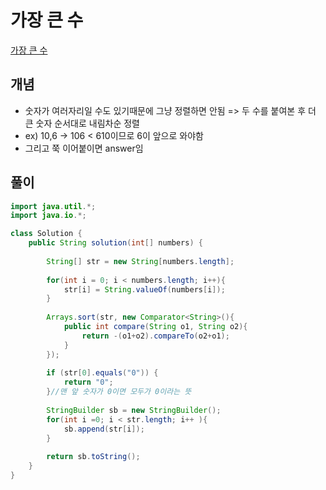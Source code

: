 # 가장 큰 수 
[가장 큰 수](https://www.acmicpc.net/problem/1377)

## 개념
+ 숫자가 여러자리일 수도 있기때문에 그냥 정렬하면 안됨 => 두 수를 붙여본 후 더 큰 숫자 순서대로 내림차순 정렬
+ ex) 10,6 -> 106 < 610이므로 6이 앞으로 와야함 
+ 그리고 쭉 이어붙이면 answer임 

## 풀이
```java
import java.util.*;
import java.io.*; 

class Solution {
    public String solution(int[] numbers) {
  
        String[] str = new String[numbers.length];
 
        for(int i = 0; i < numbers.length; i++){
            str[i] = String.valueOf(numbers[i]);
        }
 
        Arrays.sort(str, new Comparator<String>(){
            public int compare(String o1, String o2){
                return -(o1+o2).compareTo(o2+o1);
            }
        });
 
        if (str[0].equals("0")) {
            return "0";
        }//맨 앞 숫자가 0이면 모두가 0이라는 뜻  
 
        StringBuilder sb = new StringBuilder();
        for(int i =0; i < str.length; i++ ){
            sb.append(str[i]);
        }
            
        return sb.toString(); 
    }
}
```